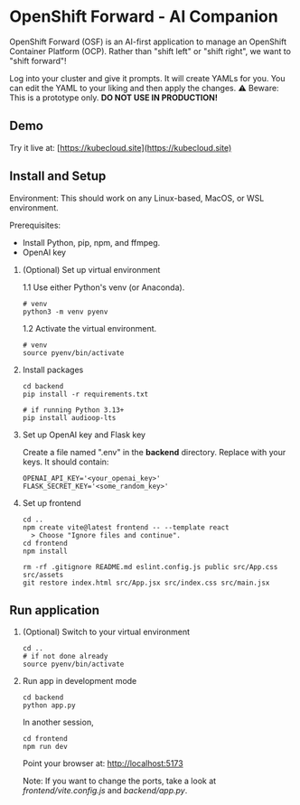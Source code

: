 # OpenShift Forward - AI Companion

OpenShift Forward (OSF) is an AI-first application to manage an OpenShift Container Platform (OCP).  Rather than "shift left" or "shift right", we want to "shift forward"!

Log into your cluster and give it prompts.  It will create YAMLs for you.  You can edit the YAML to your liking and then apply the changes.  &#x26a0; Beware: This is a prototype only.  **DO NOT USE IN PRODUCTION!**

## Demo

Try it live at: [https://kubecloud.site](https://kubecloud.site)

## Install and Setup

Environment: This should work on any Linux-based, MacOS, or WSL environment.

Prerequisites:
- Install Python, pip, npm, and ffmpeg.
- OpenAI key

1. (Optional) Set up virtual environment

    1.1 Use either Python's venv (or Anaconda).

    ```
    # venv
    python3 -m venv pyenv
    ```

    1.2 Activate the virtual environment.

    ```
    # venv
    source pyenv/bin/activate
    ```

2. Install packages

    ```
    cd backend
    pip install -r requirements.txt

    # if running Python 3.13+
    pip install audioop-lts
    ```

3. Set up OpenAI key and Flask key

    Create a file named ".env" in the **backend** directory.  Replace with your keys.  It should contain:

    ```
    OPENAI_API_KEY='<your_openai_key>'
    FLASK_SECRET_KEY='<some_random_key>'
    ```

4. Set up frontend

    ```
    cd ..
    npm create vite@latest frontend -- --template react
      > Choose "Ignore files and continue".
    cd frontend
    npm install

    rm -rf .gitignore README.md eslint.config.js public src/App.css src/assets
    git restore index.html src/App.jsx src/index.css src/main.jsx
    ```

## Run application

1. (Optional) Switch to your virtual environment

    ```
    cd ..
    # if not done already
    source pyenv/bin/activate
    ```

2. Run app in development mode

    ```
    cd backend
    python app.py
    ```

    In another session,

    ```
    cd frontend
    npm run dev
    ```

    Point your browser at: [http://localhost:5173](http://localhost:5173)

    Note: If you want to change the ports, take a look at _frontend/vite.config.js_ and _backend/app.py_.
